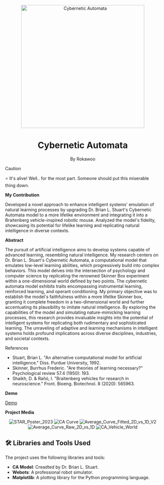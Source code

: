 <div align="center">
  <img src="https://github.com/Rokawoo/cybernetic-automata/assets/129356996/b6bf809f-3635-4cde-b773-6c0cde30415d" alt="Cybernetic Automata" align="center" width="400px"/>
  <h1>Cybernetic Automata</h1>
  <p>By Rokawoo</p>
</div>

> [!CAUTION]
> ⭐ It's alive! Well.. for the most part. Someone should put this miserable thing down.

**My Contribution**

Developed a novel approach to enhance intelligent systems' emulation of natural learning processes by upgrading Dr. Brian L. Stuart's Cybernetic Automata model to a more lifelike environment and integrating it into a Braitenberg vehicle-inspired robotic mouse. Analyzed the model's fidelity, showcasing its potential for lifelike learning and replicating natural intelligence in diverse contexts.

**Abstract**

The pursuit of artificial intelligence aims to develop systems capable of advanced learning, resembling natural intelligence. My research centers on Dr. Brian L. Stuart's Cybernetic Automata, a computational model that emulates low-level learning abilities, which progressively build into complex behaviors. This model delves into the intersection of psychology and computer science by replicating the renowned Skinner Box experiment within a one-dimensional world defined by two points. The cybernetic automata model exhibits traits encompassing instrumental learning, reinforced learning, and operant conditioning. My primary objective was to establish the model's faithfulness within a more lifelike Skinner box, granting it complete freedom in a two-dimensional world and further accentuating its plausibility to imitate natural intelligence. By exploring the capabilities of the model and simulating nature-mimicking learning processes, this research provides invaluable insights into the potential of intelligent systems for replicating both rudimentary and sophisticated learning. The unraveling of adaptive and learning mechanisms in intelligent systems holds profound implications across diverse disciplines, industries, and societal contexts.

References
- Stuart, Brian L. "An alternative computational model for artificial intelligence." Diss. Purdue University, 1992.
- Skinner, Burrhus Frederic. "Are theories of learning necessary?" Psychological review 57.4 (1950): 193.
- Shaikh, D. & Rañó, I. "Braitenberg vehicles for research in neuroscience." Front. Bioeng. Biotechnol. 8 (2020): 565963.

**Demo**

[Demo](https://github.com/Rokawoo/cybernetic-automata/assets/129356996/40340196-b4a0-4fb0-a60e-cba855d21602)

**Project Media**

<div align="center">
  <img src="https://github.com/Rokawoo/cybernetic-automata/assets/129356996/f60cef49-f70f-46b8-8cf0-bb891948726f" alt="STAR_Poster_2023"/>
  <img src="https://github.com/Rokawoo/cybernetic-automata/assets/129356996/2a9fcdbd-887b-4f88-8a99-0c71b6577dec" alt="CA Curve"/>
  <img src="https://github.com/Rokawoo/cybernetic-automata/assets/129356996/409341d7-ce51-40f2-b37f-7f93dc80e659" alt="Average_Curve_Fitted_2D_vs_1D_V2"/>
  <img src="https://github.com/Rokawoo/cybernetic-automata/assets/129356996/a9f222dc-44bf-434e-b684-d2b0993bd07f" alt="Average_Curve_Raw_2D_vs_1D"/>
  <img src="https://github.com/Rokawoo/cybernetic-automata/assets/129356996/83a167f6-0c51-4209-bed3-da95604fc245" alt="CA_Vehicle_World"/>
</div>



## 🛠 Libraries and Tools Used

The project uses the following libraries and tools:

- **CA Model**: Creadted by Dr. Brian L. Stuart.
- **Webots**: A professional robot simulator.
- **Matplotlib**: A plotting library for the Python programming language.
